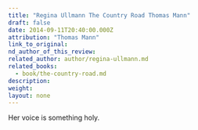 ```yaml
---
title: "Regina Ullmann The Country Road Thomas Mann"
draft: false
date: 2014-09-11T20:40:00.000Z
attribution: "Thomas Mann"
link_to_original:
nd_author_of_this_review:
related_author: author/regina-ullmann.md
related_books:
  - book/the-country-road.md
description:
weight:
layout: none
---
```

Her voice is something holy.

